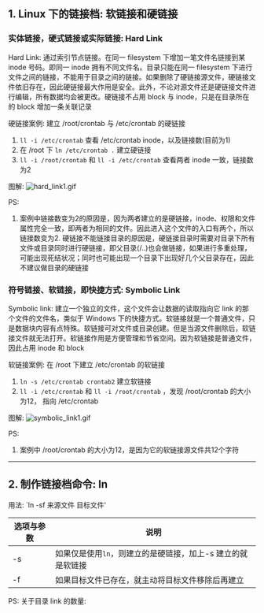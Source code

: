 ## 1. Linux 下的链接档: 软链接和硬链接
### 实体链接，硬式链接或实际链接: Hard Link
Hard Link: 通过索引节点链接。在同一 filesystem 下增加一笔文件名链接到某 inode 号码。即同一 inode 拥有不同文件名。目录只能在同一 filesystem 下进行文件之间的链接，不能用于目录之间的链接。如果删除了硬链接源文件，硬链接文件依旧存在，因此硬链接最大作用是安全。此外，不论对源文件还是硬链接文件进行编辑，所有数据均会被更改。硬链接不占用 block 与 inode，只是在目录所在的 block 增加一条关联记录

硬链接案例: 建立 /root/crontab 与 /etc/crontab 的硬链接
1. `ll -i /etc/crontab` 查看 /etc/crontab inode，以及链接数(目前为1)
2. 在 /root 下 `ln /etc/crontab .` 建立硬链接
3. `ll -i /root/crontab` 和 `ll -i /etc/crontab` 查看两者 inode 一致，链接数为2

图解:
![hard_link1.gif](https://i.loli.net/2020/09/26/LGYpSafJXq1ENRd.gif)

PS:
1. 案例中链接数变为2的原因是，因为两者建立的是硬链接，inode、权限和文件属性完全一致，即两者为相同的文件。因此进入这个文件的入口有两个，所以链接数变为2. 硬链接不能链接目录的原因是，硬链接目录时需要对目录下所有文件或目录同时进行硬链接，即父目录(/..)也会做链接，如果进行多重处理，可能出现死结状况；同时也可能出现一个目录下出现好几个父目录存在，因此不建议做目录的硬链接

### 符号链接、软链接，即快捷方式: Symbolic Link
Symbolic link: 建立一个独立的文件，这个文件会让数据的读取指向它 link 的那个文件的文件名，类似于 Windows 下的快捷方式。软链接就是一个普通文件，只是数据块内容有点特殊。软链接可对文件或目录创建。但是当源文件删除后，软链接文件就无法打开。软链接作用是方便管理和节省空间。因为软链接是普通文件，因此占用 inode 和 block

软链接案例: 在 /root 下建立 /etc/crontab 的软链接
1. `ln -s /etc/crontab crontab2` 建立软链接
2. `ll -i /etc/crontab` 和 `ll -i /root/crontab` ，发现 /root/crontab 的大小为12， 指向 /etc/crontab

图解:
![symbolic_link1.gif](https://i.loli.net/2020/09/26/xOUvgRo5t7azE2L.gif)

PS:
1. 案例中 /root/crontab 的大小为12，是因为它的软链接源文件共12个字符

---
## 2. 制作链接档命令: ln
用法: `ln -sf 来源文件 目标文件'

|选项与参数|说明|
|-|-|
|-s|如果仅是使用`ln`，则建立的是硬链接，加上-s 建立的就是软链接|
|-f|如果目标文件已存在，就主动将目标文件移除后再建立|

PS:
关于目录 link 的数量:



